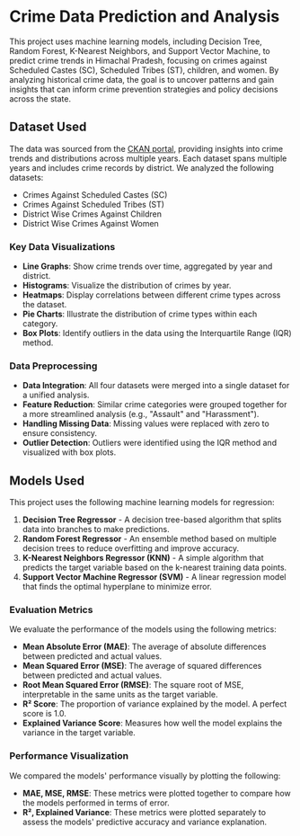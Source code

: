# Crime Data Prediction and Analysis

This project uses machine learning models, including Decision Tree, Random Forest, K-Nearest Neighbors, and Support Vector Machine, to predict crime trends in Himachal Pradesh, focusing on crimes against Scheduled Castes (SC), Scheduled Tribes (ST), children, and women. By analyzing historical crime data, the goal is to uncover patterns and gain insights that can inform crime prevention strategies and policy decisions across the state.

## Dataset Used
The data was sourced from the [CKAN portal](https://ckan.himdataportal.com/dataset/crime-statistics), providing insights into crime trends and distributions across multiple years. Each dataset spans multiple years and includes crime records by district. We analyzed the following datasets:
- Crimes Against Scheduled Castes (SC)
- Crimes Against Scheduled Tribes (ST)
- District Wise Crimes Against Children
- District Wise Crimes Against Women

### Key Data Visualizations

- **Line Graphs**: Show crime trends over time, aggregated by year and district.
- **Histograms**: Visualize the distribution of crimes by year.
- **Heatmaps**: Display correlations between different crime types across the dataset.
- **Pie Charts**: Illustrate the distribution of crime types within each category.
- **Box Plots**: Identify outliers in the data using the Interquartile Range (IQR) method.

### Data Preprocessing

- **Data Integration**: All four datasets were merged into a single dataset for a unified analysis.
- **Feature Reduction**: Similar crime categories were grouped together for a more streamlined analysis (e.g., "Assault" and "Harassment").
- **Handling Missing Data**: Missing values were replaced with zero to ensure consistency.
- **Outlier Detection**: Outliers were identified using the IQR method and visualized with box plots.

## Models Used

This project uses the following machine learning models for regression:

1. **Decision Tree Regressor** - A decision tree-based algorithm that splits data into branches to make predictions.
2. **Random Forest Regressor** - An ensemble method based on multiple decision trees to reduce overfitting and improve accuracy.
3. **K-Nearest Neighbors Regressor (KNN)** - A simple algorithm that predicts the target variable based on the k-nearest training data points.
4. **Support Vector Machine Regressor (SVM)** - A linear regression model that finds the optimal hyperplane to minimize error.

### Evaluation Metrics

We evaluate the performance of the models using the following metrics:

- **Mean Absolute Error (MAE)**: The average of absolute differences between predicted and actual values.
- **Mean Squared Error (MSE)**: The average of squared differences between predicted and actual values.
- **Root Mean Squared Error (RMSE)**: The square root of MSE, interpretable in the same units as the target variable.
- **R² Score**: The proportion of variance explained by the model. A perfect score is 1.0.
- **Explained Variance Score**: Measures how well the model explains the variance in the target variable.

### Performance Visualization

We compared the models' performance visually by plotting the following:

- **MAE, MSE, RMSE**: These metrics were plotted together to compare how the models performed in terms of error.
- **R², Explained Variance**: These metrics were plotted separately to assess the models' predictive accuracy and variance explanation.




